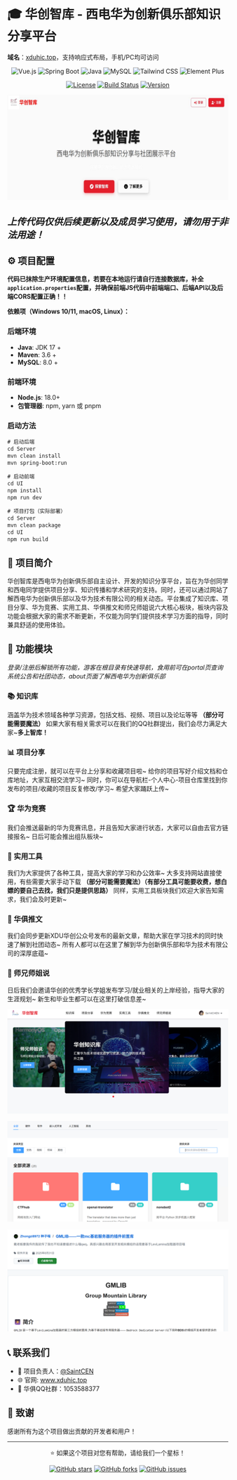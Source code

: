 # 🎓 华创智库 - 西电华为创新俱乐部知识分享平台

**域名**：<a href='xduhic.top'>xduhic.top</a>，支持响应式布局，手机/PC均可访问

<div align="center">

![Vue.js](https://img.shields.io/badge/Vue.js-3.3.8-4FC08D?style=for-the-badge&logo=vue.js&logoColor=white)
![Spring Boot](https://img.shields.io/badge/Spring_Boot-3.5.4-6DB33F?style=for-the-badge&logo=spring-boot&logoColor=white)
![Java](https://img.shields.io/badge/Java-17-ED8B00?style=for-the-badge&logo=openjdk&logoColor=white)
![MySQL](https://img.shields.io/badge/MySQL-8.0-4479A1?style=for-the-badge&logo=mysql&logoColor=white)
![Tailwind CSS](https://img.shields.io/badge/Tailwind_CSS-3.3.5-38B2AC?style=for-the-badge&logo=tailwind-css&logoColor=white)
![Element Plus](https://img.shields.io/badge/Element_Plus-2.4.2-409EFF?style=for-the-badge&logo=element&logoColor=white)

[![License](https://img.shields.io/badge/License-MIT-blue.svg?style=for-the-badge)](LICENSE)
[![Build Status](https://img.shields.io/badge/Build-Passing-brightgreen?style=for-the-badge)](https://github.com/SaintCEN/HIC_ZHIKU)
[![Version](https://img.shields.io/badge/Version-1.0.0-orange?style=for-the-badge)](https://github.com/SaintCEN/HIC_ZHIKU/releases)

</div>

<img src='./img_example/Landing.jpg'></img>

## *上传代码仅供后续更新以及成员学习使用，请勿用于非法用途！*

## ⚙️ 项目配置

**代码已抹除生产环境配置信息，若要在本地运行请自行连接数据库，补全`application.properties`配置，并确保前端JS代码中前端端口、后端API以及后端CORS配置正确！！**

**依赖项（Windows 10/11, macOS, Linux）：**

### 后端环境
- **Java**: JDK 17 +
- **Maven**: 3.6 +
- **MySQL**: 8.0 +
### 前端环境
- **Node.js**: 18.0+ 
- **包管理器**: npm, yarn 或 pnpm

### 启动方法

````
# 启动后端
cd Server
mvn clean install
mvn spring-boot:run
````

````
# 启动前端
cd UI
npm install
npm run dev
````

````
# 项目打包（实际部署）
cd Server
mvn clean package
cd UI
npm run build
````

## 📖 项目简介

华创智库是西电华为创新俱乐部自主设计、开发的知识分享平台，旨在为华创同学和西电同学提供项目分享、知识传播和学术研究的支持。同时，还可以通过网站了解西电华为创新俱乐部以及华为技术有限公司的相关动态。平台集成了知识库、项目分享、华为竞赛、实用工具、华俱推文和师兄师姐说六大核心板块，板块内容及功能会根据大家的需求不断更新，不仅能为同学们提供技术学习方面的指导，同时兼具舒适的使用体验。

## 🎯 功能模块

*登录/注册后解锁所有功能，游客在根目录有快速导航，食用前可在portal页查询系统公告和社团动态，about页面了解西电华为创新俱乐部*

### 📚 知识库

涵盖华为技术领域各种学习资源，包括文档、视频、项目以及论坛等等 **（部分可能需要魔法）** 如果大家有相关需求可以在我们的QQ社群提出，我们会尽力满足大家~**多上智库！**

### 📊 项目分享

只要完成注册，就可以在平台上分享和收藏项目啦~ 给你的项目写好介绍文档和仓库地址，大家互相交流学习~ 同时，你可以在导航栏-个人中心-项目仓库里找到你发布的项目/收藏的项目反复修改/学习~ 希望大家踊跃上传~

### 🏆 华为竞赛

我们会推送最新的华为竞赛讯息，并且告知大家进行状态，大家可以自由去官方链接报名~ 日后可能会推出组队板块~

### 📅 实用工具

我们为大家提供了各种工具，提高大家的学习和办公效率~ 大多支持网站直接使用，有些需要大家手动下载 **（部分可能需要魔法）（有部分工具可能要收费，想白嫖的要自己去找，我们只是提供思路）** 同样，实用工具板块我们欢迎大家告知需求，我们会及时更新~

### 📢 华俱推文

我们会同步更新XDU华创公众号发布的最新文章，帮助大家在学习技术的同时快速了解到社团动态~ 所有人都可以在这里了解到华为创新俱乐部和华为技术有限公司的深厚底蕴~

### 👤 师兄师姐说

日后我们会邀请华创的优秀学长学姐发布学习/就业相关的上岸经验，指导大家的生涯规划~ 新生和毕业生都可以在这里打破信息差~

<img src='./img_example/Portal.jpg'></img>

<img src='./img_example/Knowledge.png'></img>

<img src='./img_example/Repository_detail.png'></img>

## 📞 联系我们

- 👤 项目负责人：[@SaintCEN](https://github.com/SaintCEN)
- 🌐 官网: www.xduhic.top
- 💬 华俱QQ社群：1053588377

## 🙏 致谢

感谢所有为这个项目做出贡献的开发者和用户！

---

<div align="center">

⭐ 如果这个项目对您有帮助，请给我们一个星标！

[![GitHub stars](https://img.shields.io/github/stars/SaintCEN/HIC_ZHIKU?style=social)](https://github.com/SaintCEN/HIC_ZHIKU/stargazers)
[![GitHub forks](https://img.shields.io/github/forks/SaintCEN/HIC_ZHIKU?style=social)](https://github.com/SaintCEN/HIC_ZHIKU/network/members)
[![GitHub issues](https://img.shields.io/github/issues/SaintCEN/HIC_ZHIKU)](https://github.com/SaintCEN/HIC_ZHIKU/issues)

</div>
